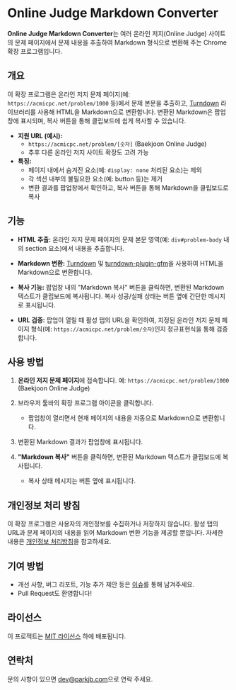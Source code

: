 # Online Judge Markdown Converter

**Online Judge Markdown Converter**는 여러 온라인 저지(Online Judge) 사이트의 문제 페이지에서 문제 내용을 추출하여 Markdown 형식으로 변환해 주는 Chrome 확장 프로그램입니다.

## 개요

이 확장 프로그램은 온라인 저지 문제 페이지(예: `https://acmicpc.net/problem/1000` 등)에서
문제 본문을 추출하고, [Turndown](https://github.com/domchristie/turndown) 라이브러리를 사용해 HTML을 Markdown으로 변환합니다.
변환된 Markdown은 팝업창에 표시되며, 복사 버튼을 통해 클립보드에 쉽게 복사할 수 있습니다.

- **지원 URL (예시):**
  - `https://acmicpc.net/problem/[숫자]` (Baekjoon Online Judge)
  - 추후 다른 온라인 저지 사이트 확장도 고려 가능
- **특징:**
  - 페이지 내에서 숨겨진 요소(예: `display: none` 처리된 요소)는 제외
  - 각 섹션 내부의 불필요한 요소(예: button 등)는 제거
  - 변환 결과를 팝업창에서 확인하고, 복사 버튼을 통해 Markdown을 클립보드로 복사

## 기능

- **HTML 추출:**
  온라인 저지 문제 페이지의 문제 본문 영역(예: `div#problem-body` 내의 section 요소)에서 내용을 추출합니다.

- **Markdown 변환:**
  [Turndown](https://github.com/domchristie/turndown) 및 [turndown-plugin-gfm](https://github.com/domchristie/turndown-plugin-gfm)을 사용하여 HTML을 Markdown으로 변환합니다.

- **복사 기능:**
  팝업창 내의 "Markdown 복사" 버튼을 클릭하면, 변환된 Markdown 텍스트가 클립보드에 복사됩니다.
  복사 성공/실패 상태는 버튼 옆에 간단한 메시지로 표시됩니다.

- **URL 검증:**
  팝업이 열릴 때 활성 탭의 URL을 확인하여, 지정된 온라인 저지 문제 페이지 형식(예: `https://acmicpc.net/problem/숫자`)인지 정규표현식을 통해 검증합니다.

## 사용 방법

1. **온라인 저지 문제 페이지**에 접속합니다.
   예: `https://acmicpc.net/problem/1000` (Baekjoon Online Judge)

2. 브라우저 툴바의 확장 프로그램 아이콘을 클릭합니다.
   - 팝업창이 열리면서 현재 페이지의 내용을 자동으로 Markdown으로 변환합니다.

3. 변환된 Markdown 결과가 팝업창에 표시됩니다.
4. **"Markdown 복사"** 버튼을 클릭하면, 변환된 Markdown 텍스트가 클립보드에 복사됩니다.
   - 복사 상태 메시지는 버튼 옆에 표시됩니다.

## 개인정보 처리 방침

이 확장 프로그램은 사용자의 개인정보를 수집하거나 저장하지 않습니다.
활성 탭의 URL과 문제 페이지의 내용을 읽어 Markdown 변환 기능을 제공할 뿐입니다.
자세한 내용은 [개인정보 처리방침](./PRIVACY_POLICY.md)을 참고하세요.

## 기여 방법

- 개선 사항, 버그 리포트, 기능 추가 제안 등은 [이슈](https://github.com/parkjbdev/Online-Judge-Markdown-Converter/issues)를 통해 남겨주세요.
- Pull Request도 환영합니다!

## 라이선스

이 프로젝트는 [MIT 라이선스](LICENSE) 하에 배포됩니다.

## 연락처

문의 사항이 있으면 [dev@parkjb.com](mailto:dev@parkjb.com)으로 연락 주세요.
